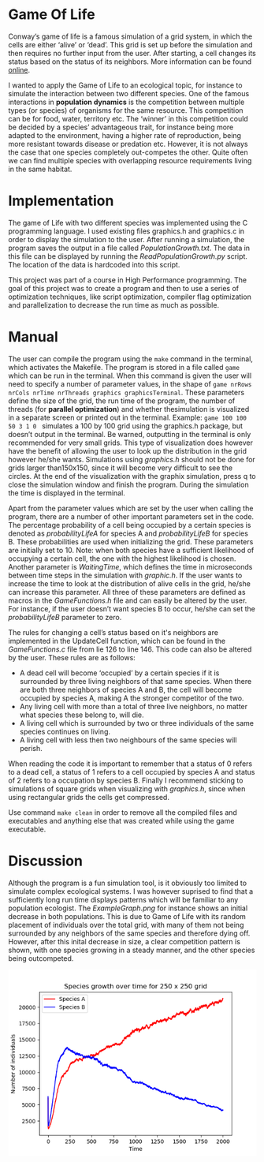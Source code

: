 # Game Of Life
Conway’s game of life is a famous simulation of a grid system, in which the cells are either ‘alive’ or ‘dead’. This grid is set up before the simulation and then requires no further input from the user. After starting, a cell changes its status based on the status of its neighbors. More information can be found [online](https://en.wikipedia.org/wiki/Conway%27s_Game_of_Life).

I wanted to apply the Game of Life to an ecological topic, for instance to simulate the interaction between two different species. One of the famous interactions in **population dynamics** is the competition between multiple types (or species) of organisms for the same resource. This competition can be for food, water, territory etc. The ‘winner’ in this competition could be decided by a species’ advantageous trait, for instance being more adapted to the environment, having a higher rate of reproduction, being more resistant towards disease or predation etc. However, it is not always the case that one species completely out-competes the other. Quite often we can find multiple species with overlapping resource requirements living in the same habitat. 

# Implementation
The game of Life with two different species was implemented using the C programming language. I used existing files graphics.h and graphics.c in order to display the simulation to the user. After running a simulation, the program saves the output in a file called *PopulationGrowth.txt*. The data in this file can be displayed by running the *ReadPopulationGrowth.py* script. The location of the data is hardcoded into this script. 

This project was part of a course in High Performance programming. The goal of this project was to create a program and then to use a series of optimization techniques, like script optimization, compiler flag optimization and parallelization to decrease the run time as much as possible.

# Manual
The user can compile the program using the ```make``` command in the terminal, which activates the Makefile. The program is stored in a file called ```game``` which can be run in the terminal. When this command is given the user will need to specify a number of parameter values, in the shape of ```game nrRows nrCols nrTime nrThreads graphics graphicsTerminal```. These parameters define the size of the grid, the run time of the program, the number of threads (for **parallel optimization**) and whether thesimulation is visualized in a separate screen or printed out in the terminal. Example: ```game 100 100 50 3 1 0 ``` simulates a 100 by 100 grid using the graphics.h package, but doesn’t output in the terminal. Be warned, outputting in the terminal is only recommended for very small grids. This type of visualization does however have the benefit of allowing the user to look up the distribution in the grid however he/she wants. Simulations using *graphics.h* should not be done for grids larger than150x150, since it will become very difficult to see the circles. At the end of the visualization with the graphix simulation, press q to close the simulation window and finish the program. During the simulation the time is displayed in the terminal.

Apart from the parameter values which are set by the user when calling the program, there are a number of other important parameters set in the code. The percentage probability of a cell being occupied by a certain species is denoted as *probabilityLifeA* for species A and *probabilityLifeB* for species B. These probabilities are used when initializing the grid. These parameters are initially set to 10. Note: when both species have a sufficient likelihood of occupying a certain cell, the one with the highest likelihood is chosen. Another parameter is *WaitingTime*, which defines the time in microseconds between time steps in the simulation with *graphic.h*. If the user wants to increase the time to look at the distribution of alive cells in the grid, he/she can increase this parameter. All three of these parameters are defined as macros in the *GameFunctions.h* file and can easily be altered by the user. For instance, if the user doesn’t want species B to occur, he/she can set the *probabilityLifeB* parameter to zero.

The rules for changing a cell’s status based on it's neighbors are implemented in the UpdateCell function, which can be found in the *GameFunctions.c* file from lie 126 to line 146. This code can also be altered by the user. These rules are as follows:
- A dead cell will become ‘occupied’ by a certain species if it is surrounded by three living neighbors of that same species. When there are both three neighbors of species A and B, the cell will become occupied by species A, making A the stronger competitor of the two.
- Any living cell with more than a total of three live neighbors, no matter what species these belong to, will die.
- A living cell which is surrounded by two or three individuals of the same species continues on living.
- A living cell with less then two neighbours of the same species will perish. 

When reading the code it is important to remember that a status of 0 refers to a dead cell, a status of 1 refers to a cell occupied by species A and status of 2 refers to a occupation by species B. Finally I recommend sticking to simulations of square grids when visualizing with *graphics.h*, since when using rectangular grids the cells get compressed.

Use command ```make clean``` in order to remove all the compiled files  and executables and anything else that was created while using the game executable.

# Discussion
Although the program is a fun simulation tool, is it obviously too limited to simulate complex ecological systems. I was however suprised to find that a sufficiently long run time displays patterns which will be familiar to any population ecologist. The *ExampleGraph.png* for instance shows an initial decrease in both populations. This is due to Game of Life with its random placement of individuals over the total grid, with many of them not being surrounded by any neighbors of the same species and therefore dying off. However, after this inital decrease in size, a clear competition pattern is shown, with one species growing in a steady manner, and the other species being outcompeted.

![ExampleGraph.png](https://github.com/erikjan22/GameOfLife/blob/master/ExampleGraph.png)
